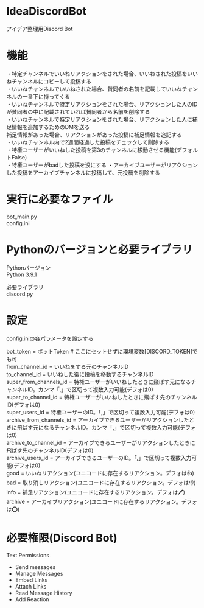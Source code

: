 # IdeaDiscordBot
アイデア整理用Discord Bot
# 機能
・特定チャンネルでいいねリアクションをされた場合、いいねされた投稿をいいねチャンネルにコピーして投稿する\
・いいねチャンネルでいいねされた場合、賛同者の名前を記載していいねチャンネルの一番下に持ってくる\
・いいねチャンネルで特定リアクションをされた場合、リアクションした人のIDが賛同者の中に記載されていれば賛同者から名前を削除する\
・いいねチャンネルで特定リアクションをされた場合、リアクションした人に補足情報を追加するためのDMを送る\
補足情報があった場合、リアクションがあった投稿に補足情報を追記する\
・いいねチャンネル内で2週間経過した投稿をチェックして削除する\
・特権ユーザーがいいねした投稿を第3のチャンネルに移動させる機能(デフォルトFalse)\
・特権ユーザーがbadした投稿を没にする
・アーカイブユーザーがリアクションした投稿をアーカイブチャンネルに投稿して、元投稿を削除する
# 実行に必要なファイル
bot_main.py\
config.ini
# Pythonのバージョンと必要ライブラリ
Pythonバージョン\
Python 3.9.1

必要ライブラリ\
discord.py
# 設定
config.iniの各パラメータを設定する

bot_token = ボットToken # ここにセットせずに環境変数[DISCORD_TOKEN]でも可\
from_channel_id = いいねをする元のチャンネルID\
to_channel_id = いいねした後に投稿を移動するチャンネルID\
super_from_channels_id = 特権ユーザーがいいねしたときに飛ばす元になるチャンネルID。カンマ「,」で区切って複数入力可能(デフォは0)\
super_to_channel_id = 特権ユーザーがいいねしたときに飛ばす先のチャンネルID(デフォは0)\
super_users_id = 特権ユーザーのID。「,」で区切って複数入力可能(デフォは0)\
archive_from_channels_id = アーカイブできるユーザーがリアクションしたときに飛ばす元になるチャンネルID。カンマ「,」で区切って複数入力可能(デフォは0)\
archive_to_channel_id = アーカイブできるユーザーがリアクションしたときに飛ばす先のチャンネルID(デフォは0)\
archive_users_id = アーカイブできるユーザーのID。「,」で区切って複数入力可能(デフォは0)\
good = いいねリアクション(ユニコードに存在するリアクション。デフォは👍)\
bad = 取り消しリアクション(ユニコードに存在するリアクション。デフォは👎)\
info = 補足リアクション(ユニコードに存在するリアクション。デフォは🖊️)\
archive = アーカイブリアクション(ユニコードに存在するリアクション。デフォは⭕)

# 必要権限(Discord Bot)
Text Permissions
 - Send messages
 - Manage Messages
 - Embed Links
 - Attach Links
 - Read Message History
 - Add Reaction

